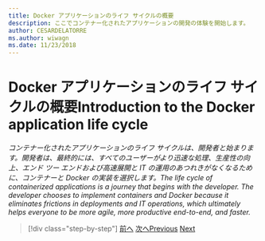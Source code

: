 ```yaml
---
title: Docker アプリケーションのライフ サイクルの概要
description: ここでコンテナー化されたアプリケーションの開発の体験を開始します。
author: CESARDELATORRE
ms.author: wiwagn
ms.date: 11/23/2018
---
```

# <a name="introduction-tothe-docker-application-life-cycle"></a><span data-ttu-id="25853-103">Docker アプリケーションのライフ サイクルの概要</span><span class="sxs-lookup"><span data-stu-id="25853-103">Introduction to the Docker application life cycle</span></span>

<span data-ttu-id="25853-104">*コンテナー化されたアプリケーションのライフ サイクルは、開発者と始まります。開発者は、最終的には、すべてのユーザーがより迅速な処理、生産性の向上、エンド ツー エンドおよび高速展開と IT の運用のあつれきがなくなるために、コンテナーと Docker の実装を選択します。*</span><span class="sxs-lookup"><span data-stu-id="25853-104">*The life cycle of containerized applications is a journey that begins with the developer. The developer chooses to implement containers and Docker because it eliminates frictions in deployments and IT operations, which ultimately helps everyone to be more agile, more productive end-to-end, and faster.*</span></span>

>[!div class="step-by-step"]
><span data-ttu-id="25853-105">[前へ](../docker-containers-images-and-registries.md)
>[次へ](containers-foundation-for-devops-collaboration.md)</span><span class="sxs-lookup"><span data-stu-id="25853-105">[Previous](../docker-containers-images-and-registries.md)
[Next](containers-foundation-for-devops-collaboration.md)</span></span>